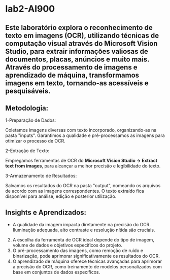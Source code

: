 # lab2-AI900

## Este laboratório explora o reconhecimento de texto em imagens (OCR), utilizando técnicas de computação visual através do Microsoft Vision Studio, para extrair informações valiosas de documentos, placas, anúncios e muito mais. Através do processamento de imagens e aprendizado de máquina, transformamos imagens em texto, tornando-as acessíveis e pesquisáveis.

## Metodologia:

1-Preparação de Dados:

Coletamos imagens diversas com texto incorporado, organizando-as na pasta "inputs".
Garantimos a qualidade e pré-processamos as imagens para otimizar o processo de OCR.

2-Extração de Texto:

Empregamos ferramentas de OCR do <b>Microsoft Vision Studio -> Extract text from images</b>, para alcançar a melhor precisão e legibilidade do texto.

3-Armazenamento de Resultados:

Salvamos os resultados do OCR na pasta "output", nomeando os arquivos de acordo com as imagens correspondentes.
O texto extraído fica disponível para análise, edição e posterior utilização.

## Insights e Aprendizados:

* A qualidade da imagem impacta diretamente na precisão do OCR. Iluminação adequada, alto contraste e resolução nítida são cruciais.
2. A escolha da ferramenta de OCR ideal depende do tipo de imagem, volume de dados e objetivos específicos do projeto.
3. O pré-processamento das imagens, como remoção de ruído e binarização, pode aprimorar significativamente os resultados do OCR.
4. O aprendizado de máquina oferece técnicas avançadas para aprimorar a precisão do OCR, como treinamento de modelos personalizados com base em conjuntos de dados específicos.
